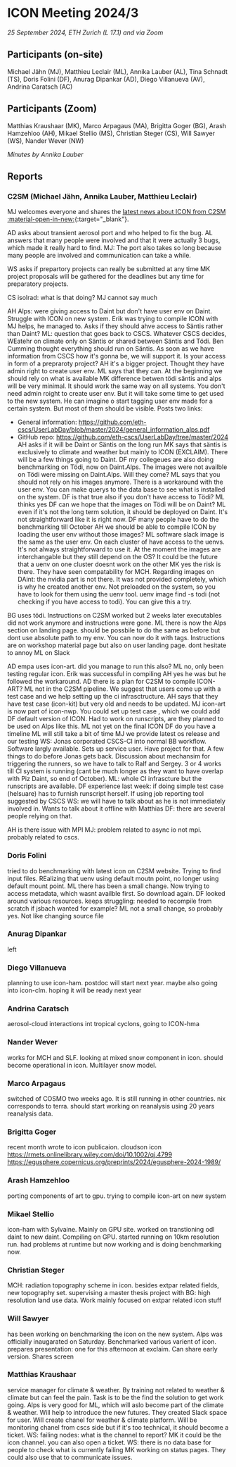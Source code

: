 # ICON Meeting 2024/3

*25 September 2024, ETH Zurich (L 17.1) and via Zoom*

## Participants (on-site)
Michael Jähn (MJ),
Matthieu Leclair (ML),
Annika Lauber (AL),
Tina Schnadt (TS),
Doris Folini (DF),
Anurag Dipankar (AD),
Diego Villanueva (AV),
Andrina Caratsch (AC)


## Participants (Zoom)
Matthias Kraushaar (MK),
Marco Arpagaus (MA),
Brigitta Goger (BG),
Arash Hamzehloo (AH),
Mikael Stellio (MS),
Christian Steger (CS),
Will Sawyer (WS),
Nander Wever (NW)



_Minutes by Annika Lauber_

## Reports

### C2SM (Michael Jähn, Annika Lauber, Matthieu Leclair)
MJ welcomes everyone and shares the [latest news about ICON from C2SM :material-open-in-new:](){:target="_blank"}.

AD asks about transient aerosol port and who helped to fix the bug.
AL answers that many people were involved and that it were actually 3 bugs, which made it really hard to find.
MJ: The port also takes so long because many people are involved and communication can take a while.

WS asks if prepartory projects can really be submitted at any time
MK project proposals will be gathered for the deadlines but any time for preparatory projects.

CS isolrad: what is that doing?
MJ cannot say much

AH Alps: were giving access to Daint but don't have user env on Daint. Struggle with ICON on new system. Erik was trying to compile ICON with MJ helps, he managed to. Asks if they should ahve access to Säntis rather than Daint?
ML: question that goes back to CSCS. Whatever CSCS decides, WEatehr on climate only on Säntis or shared between Säntis and Tödi. Ben Cumming thought everything should run on Säntis. As soon as we have information from CSCS how it's gonna be, we will support it. Is your access in form of a prepraroty project?
AH it's a bigger project. Thought they have admin right to create user env. 
ML says that they can. At the beginning we should rely on what is available
MK difference betwen tödi säntis and alps will be very minimal. It should work the same way on all systems. You don't need admin roight to create user env. But it will take some time to get used to the new system. He can imagine o start tagging user env made for a certain system. But most of them should be visible. Posts two links:
- General information: https://github.com/eth-cscs/UserLabDay/blob/master/2024/general_information_alps.pdf
- GitHub repo: https://github.com/eth-cscs/UserLabDay/tree/master/2024
AH asks if it will be Daint or Säntis on the long run
MK says that säntis is exclusively to climate and weather but mainly to ICON (EXCLAIM). There will be a few things going to Daint.
DF my collegeues are also doing benchmarking on Tödi, now on Daint.Alps. The images were not availble on Tödi were missing on Daint.Alps. Will they come?
ML says that you should not rely on his images anymore. There is a workaround with the user env. You can make querys to the data base to see what is installed on the system.
DF is that true also if you don't have access to Tödi?
ML thinks yes
DF can we hope that the images on Tödi will be on Daint?
ML even if it's not the long term solution, it should be deployed on Daint. It's not straightforward like it is right now.
DF many people have to do the benchmarking till October
AH we should be able to compile ICON by loading the user env without those images?
ML software slack image is the same as the user env. On each cluster of have access to the uenvs. It's not always straightforward to use it. At the moment the images are interchangable but they still depend on the OS? It could be the future that a uenv on one cluster doesnt work on the other
MK yes the risk is there. They have seen compatability for MCH. Regarding images on DAint: the nvidia part is not there. It was not provided completely, which is why he created another env. Not preloaded on the system, so you have to look for them using the uenv tool.
uenv image find -s todi (not checking if you have access to todi). You can give this a try.

BG uses tödi. Instructions on C2SM worked but 2 weeks later executables did not work anymore and instructions were gone.
ML there is now the Alps section on landing page. should be possbile to do the same as before but dont use absolute path to my env. You can now do it with tags. Instructions are on workshop material page but also on user landing page. dont hesitate to annoy ML on Slack

AD empa uses icon-art. did you manage to run this also?
ML no, only been testing regular icon. Erik was successful in compiling
AH yes he was but he followed the workaround.
AD there is a plan for C2SM to compile ICON-ART?
ML not in the C2SM pipeline. We suggest that users come up with a test case and we help setting up the ci infrasctructure.
AH says that they have test case (icon-kit) but very old and needs to be updated.
MJ icon-art is now part of icon-nwp. You could set up test case , which we could add
DF default version of ICON. Had to work on runscripts, are they planned to be used on Alps like this.
ML not yet on the final ICON
DF do you have a timeline
ML will still take a bit of time
MJ we provide latest os release and our testing
WS: Jonas corporated CSCS-CI into normal BB workflow. Software largly available. Sets up service user. Have project for that. A few things to do before Jonas gets back. Discussion about mechansim for triggering the runners, so we have to talk to Ralf and Sergey. 3 or 4 works till CI system is running (cant be much longer as they want to have overlap with Piz Daint, so end of October).
ML: whole CI infrascture but the runscripts are available.
DF experience last week: if doing simple test case (helsuare) has to furnish runscript herself. If using job reporting tool suggested by CSCS
WS: we will have to talk about as he is not immediately involved in. Wants to talk about it offline with Matthias 
DF: there are several people relying on that.

AH is there issue with MPI
MJ: problem related to async io not mpi. probably related to cscs.


### Doris Folini
tried to do benchmarking with latest icon on C2SM website. Trying to find input files. REalizing that uenv using default moutn point, no longer using default mount point.
ML there has been a small change. Now trying to access metadata, which wasnt availble first. So download again.
DF looked around various resources. keeps struggling: needed to recompile from scratch if jsbach wanted for example?
ML not a small change, so probably yes. Not like changing source file

### Anurag Dipankar
left

### Diego Villanueva
planning to use icon-ham. postdoc will start next year. maybe also going into icon-clm. hoping it will be ready next year

### Andrina Caratsch
aerosol-cloud interactions int tropical cyclons, going to ICON-hma

### Nander Wever
works for MCH and SLF. looking at mixed snow component in icon. should become operational in icon. Multilayer snow model.

### Marco Arpagaus
switched of COSMO two weeks ago. It is still running in other countries. nix corresponds to terra. should start working on reanalysis using 20 years reanalysis data.

### Brigitta Goger
recent month wrote to icon publicaion. cloudson icon
https://rmets.onlinelibrary.wiley.com/doi/10.1002/qj.4799
https://egusphere.copernicus.org/preprints/2024/egusphere-2024-1989/

### Arash Hamzehloo
porting components of art to gpu. trying to compile icon-art on new system

### Mikael Stellio
icon-ham with Sylvaine. Mainly on GPU site. worked on transtioning odl daint to new daint. Compiling on GPU. started running on 10km resolution run. had problems at runtime but now working and is doing benchmarking now.

### Christian Steger
MCH: radiation topography scheme in icon. besides extpar related fields, new topography set. supervising a master thesis project with BG: high resolution land use data. Work mainly focused on extpar related icon stuff

### Will Sawyer
has been working on benchmarking the icon on the new system. Alps was officially inaugarated on Saturday. Benchmarked various varient of icon. prepares presentation: one for this afternoon at exclaim. Can share early version. Shares screen

### Matthias Kraushaar
service manager for climate & weather. By training not related to weather & climate but can feel the pain. Task is to be the find the solution to get work going. Alps is very good for ML, which will aslo become part of the climate & weather. Will help to introduce the new futures. They created Slack space for user. Will create chanel for weather & climate platform. Will be monitoring chanel from cscs side but if it's too technical, it should become a ticket.
WS: failing nodes: what is the channel to report?
MK it could be the icon channel. you can also open a ticket.
WS: there is no data base for people to check what is currently failing
MK working on status pages. They could also use that to communicate issues.

